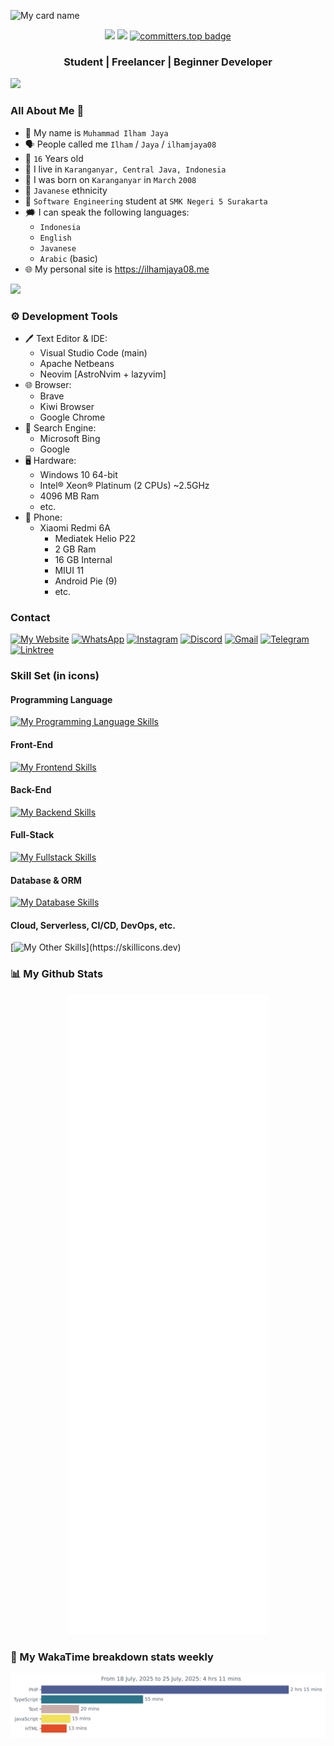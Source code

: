 ![My card name](https://cardivo-beta.vercel.app/api?name=Muhammad%20Ilham%20Jaya&description=Hi%20There,%20i%27m%20Beginner%20Developer%20and%20i%27m%2016%20y.o.%20%20I%27m%20from%20Indonesia%20and%20now%20me%20%20studying%20at%20Software%20Engineering%20Major%20of%20Vocational%20High%20School%20%F0%9F%98%8A&image=https://avatars.githubusercontent.com/u/141555404&pattern=ticTacToe&colorPattern=%23eaeaea&opacity=0.5&site=https:/ilhamjaya08.me&instagram=ilham.j_08&github=ilhamjaya08)


<div align="center">
<img src="https://komarev.com/ghpvc/?username=ilhamjaya08&label=PROFILE+VIEWS"/>
<a href="https://github.com/ilhamjaya08"><img src="https://img.shields.io/github/followers/ilhamjaya08?label=followers&style=social"/></a>
<a href="https://user-badge.committers.top/indonesia/ilhamjaya08"><img src="https://user-badge.committers.top/indonesia/ilhamjaya08.svg" alt="committers.top badge"></a>
</div>

<h3 align="center">
Student | Freelancer | Beginner Developer
</h3>

<img src="https://user-images.githubusercontent.com/73097560/115834477-dbab4500-a447-11eb-908a-139a6edaec5c.gif">

### All About Me 👤
- 🤵 My name is `Muhammad Ilham Jaya`
- 🗣️ People called me `Ilham` / `Jaya` / `ilhamjaya08`
- 🙇 `16` Years old
- 🏡 I live in `Karanganyar, Central Java, Indonesia`
- 👶 I was born on `Karanganyar` in `March` `2008`
- 👨 `Javanese` ethnicity
- 🏫 `Software Engineering` student at `SMK Negeri 5 Surakarta`
- 🗯️ I can speak the following languages:
  - `Indonesia`
  - `English`
  - `Javanese`
  - `Arabic` (basic)
- 🌐 My personal site is <a href="https://ilhamjaya08.me">https://ilhamjaya08.me</a>

<img src="https://user-images.githubusercontent.com/73097560/115834477-dbab4500-a447-11eb-908a-139a6edaec5c.gif">

### ⚙️ Development Tools
- 🖊️ Text Editor & IDE:
  - Visual Studio Code (main)
  - Apache Netbeans
  - Neovim [AstroNvim + lazyvim]
- 🌐 Browser:
  - Brave
  - Kiwi Browser
  - Google Chrome
- 🔎 Search Engine:
  - Microsoft Bing
  - Google
- 🖥️ Hardware:
  - Windows 10 64-bit
  - Intel® Xeon® Platinum (2 CPUs) ~2.5GHz
  - 4096 MB Ram
  - etc.
- 📱 Phone:
  - Xiaomi Redmi 6A
    - Mediatek Helio P22
    - 2 GB Ram
    - 16 GB Internal
    - MIUI 11
    - Android Pie (9)
    - etc.

### Contact
[![My Website](https://img.shields.io/badge/My%20Website-FF5722?style=for-the-badge&logo=blogger&logoColor=white)](https://ilhamjaya08.me)
[![WhatsApp](https://img.shields.io/badge/WhatsApp-25D366?style=for-the-badge&logo=whatsapp&logoColor=white)](https://linktr.ee/ilhamjaya08)
[![Instagram](https://img.shields.io/badge/Instagram-%23E4405F.svg?style=for-the-badge&logo=Instagram&logoColor=white)](https://instagram.com/ilham.j_08)
[![Discord](https://img.shields.io/badge/Discord-%235865F2.svg?style=for-the-badge&logo=discord&logoColor=white)](https://discord.gg)
[![Gmail](https://img.shields.io/badge/Gmail-D14836?style=for-the-badge&logo=gmail&logoColor=white)](mailto:m.ilhamjaya1808@gmail.com)
[![Telegram](https://img.shields.io/badge/Telegram-2CA5E0?style=for-the-badge&logo=telegram&logoColor=white)](https://t.me/@ilhamjaya08)
[![Linktree](https://img.shields.io/badge/linktree-1de9b6?style=for-the-badge&logo=linktree&logoColor=white)](https://linktr.ee/ilhamjaya08)


### Skill Set (in icons)
#### Programming Language
[![My Programming Language Skills](https://skillicons.dev/icons?i=js,ts,java,php)](https://skillicons.dev)

#### Front-End
[![My Frontend Skills](https://skillicons.dev/icons?i=html,css,jquery,svelte,react,tailwind,bootstrap)](https://skillicons.dev)

#### Back-End
[![My Backend Skills](https://skillicons.dev/icons?i=nodejs,bun,nest,express,laravel)](https://skillicons.dev)

#### Full-Stack
[![My Fullstack Skills](https://skillicons.dev/icons?i=next,astro)](https://skillicons.dev)

#### Database & ORM
[![My Database Skills](https://skillicons.dev/icons?i=prisma,sequelize,mysql,mongodb,sqlite)](https://skillicons.dev)

#### Cloud, Serverless, CI/CD, DevOps, etc.
[![My Other Skills](https://skillicons.dev/icons?i=vercel,netlify,azure,githubactions,github,)](https://skillicons.dev)
### 📊 My Github Stats

<p align="center"><img src="https://raw.githubusercontent.com/ilhamjaya08/ilhamjaya08/main/github-metrics.svg" alt="Metrics"></p>

### 📝 My WakaTime breakdown stats weekly
<p align="center"><img src="https://raw.githubusercontent.com/ilhamjaya08/ilhamjaya08/main/images/stat.svg" alt="Wakatime"></p>
